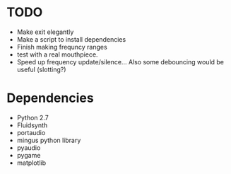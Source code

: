 # TODO

- Make exit elegantly
- Make a script to install dependencies
- Finish making frequncy ranges
- test with a real mouthpiece.
- Speed up frequency update/silence... Also some debouncing would be useful (slotting?)

# Dependencies

- Python 2.7
- Fluidsynth
- portaudio
- mingus python library
- pyaudio
- pygame
- matplotlib
